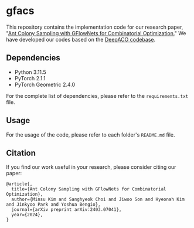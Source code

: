 # gfacs
This repository contains the implementation code for our research paper, "[Ant Colony Sampling with GFlowNets for Combinatorial Optimization.](https://arxiv.org/abs/2403.07041)" We have developed our codes based on the [DeepACO codebase](https://github.com/henry-yeh/DeepACO).

## Dependencies
- Python 3.11.5
- PyTorch 2.1.1
- PyTorch Geometric 2.4.0

For the complete list of dependencies, please refer to the `requirements.txt` file.

## Usage
For the usage of the code, please refer to each folder's `README.md` file.

## Citation
If you find our work useful in your research, please consider citing our paper:
```
@article{,
  title={Ant Colony Sampling with GFlowNets for Combinatorial Optimization},
  author={Minsu Kim and Sanghyeok Choi and Jiwoo Son and Hyeonah Kim and Jinkyoo Park and Yoshua Bengio},
  journal={arXiv preprint arXiv:2403.07041},
  year={2024},
}
```

